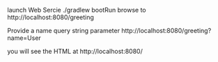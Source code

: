 launch Web Sercie
./gradlew bootRun 
browse to  http://localhost:8080/greeting

Provide a name query string parameter
http://localhost:8080/greeting?name=User

you will see the HTML at http://localhost:8080/